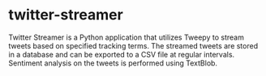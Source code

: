 # twitter-streamer
Twitter Streamer is a Python application that utilizes Tweepy to stream tweets based on specified tracking terms. The streamed tweets are stored in a database and can be exported to a CSV file at regular intervals. Sentiment analysis on the tweets is performed using TextBlob.
